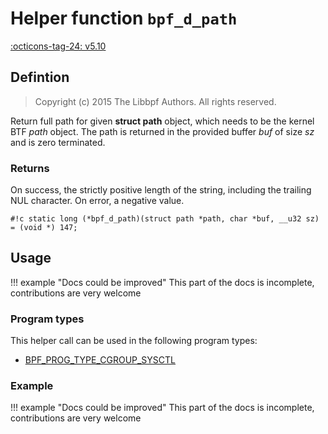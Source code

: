 # Helper function `bpf_d_path`

<!-- [FEATURE_TAG](bpf_d_path) -->
[:octicons-tag-24: v5.10](https://github.com/torvalds/linux/commit/6e22ab9da79343532cd3cde39df25e5a5478c692)
<!-- [/FEATURE_TAG] -->

## Defintion

> Copyright (c) 2015 The Libbpf Authors. All rights reserved.


<!-- [HELPER_FUNC_DEF] -->
Return full path for given **struct path** object, which needs to be the kernel BTF _path_ object. The path is returned in the provided buffer _buf_ of size _sz_ and is zero terminated.



### Returns

On success, the strictly positive length of the string, including the trailing NUL character. On error, a negative value.

`#!c static long (*bpf_d_path)(struct path *path, char *buf, __u32 sz) = (void *) 147;`
<!-- [/HELPER_FUNC_DEF] -->

## Usage

!!! example "Docs could be improved"
    This part of the docs is incomplete, contributions are very welcome

### Program types

This helper call can be used in the following program types:

<!-- DO NOT EDIT MANUALLY -->
<!-- [HELPER_FUNC_PROG_REF] -->
 * [BPF_PROG_TYPE_CGROUP_SYSCTL](../program-type/BPF_PROG_TYPE_CGROUP_SYSCTL.md)
<!-- [/HELPER_FUNC_PROG_REF] -->

### Example

!!! example "Docs could be improved"
    This part of the docs is incomplete, contributions are very welcome

